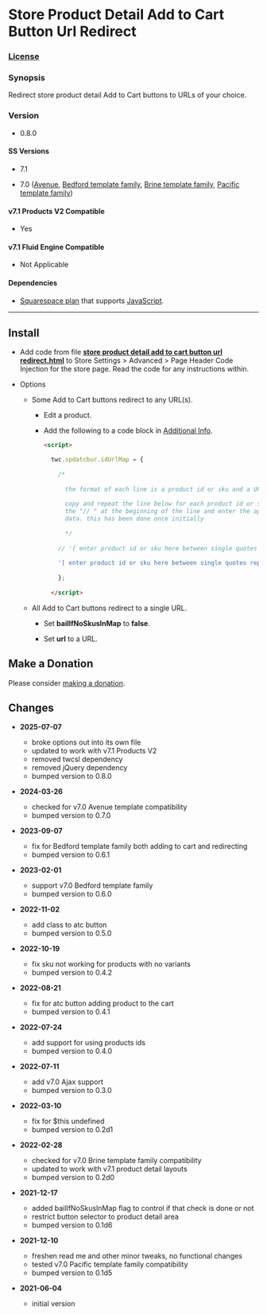 # Store Product Detail Add to Cart Button Url Redirect

### [License][1]

### Synopsis

Redirect store product detail Add to Cart buttons to URLs of your choice.

### Version

  * 0.8.0

#### SS Versions

  * 7.1
  
  * 7.0 ([Avenue][2], [Bedford template family][3], [Brine template family][4], [Pacific template family][5])

#### v7.1 Products V2 Compatible

  * Yes

#### v7.1 Fluid Engine Compatible

  * Not Applicable

#### Dependencies

  * [Squarespace plan][6] that supports [JavaScript][7].

---

## Install

* Add code from file **[store product detail add to cart button url
  redirect.html][8]** to Store Settings > Advanced > Page Header Code Injection
  for the store page. Read the code for any instructions within.
  
* Options

  * Some Add to Cart buttons redirect to any URL(s).
  
    * Edit a product.
    
    * Add the following to a code block in [Additional Info][9].
      
      ```html
      <script>
      
        twc.spdatcbur.idUrlMap = {
        
          /*
          
            the format of each line is a product id or sku and a URL
            
            copy and repeat the line below for each product id or sku, remove
            the "// " at the beginning of the line and enter the appropriate
            data. this has been done once initially
            
            */
            
          // '[ enter product id or sku here between single quotes replacing square brackets ]' : '[ enter url here between single quotes replacing square brackets ]',
          
          '[ enter product id or sku here between single quotes replacing square brackets ]' : '[ enter url here between single quotes replacing square brackets ]',
          
          };
          
        </script>
      ```
      
  * All Add to Cart buttons redirect to a single URL.
  
    * Set **bailIfNoSkusInMap** to **false**.
    
    * Set **url** to a URL.
    
## Make a Donation

Please consider [making a donation][10].

## Changes

* **2025-07-07**

  * broke options out into its own file
  * updated to work with v7.1 Products V2
  * removed twcsl dependency
  * removed jQuery dependency
  * bumped version to 0.8.0
  
* **2024-03-26**

  * checked for v7.0 Avenue template compatibility
  * bumped version to 0.7.0
  
* **2023-09-07**

  * fix for Bedford template family both adding to cart and redirecting
  * bumped version to 0.6.1
  
* **2023-02-01**

  * support v7.0 Bedford template family
  * bumped version to 0.6.0
  
* **2022-11-02**

  * add class to atc button
  * bumped version to 0.5.0
  
* **2022-10-19**

  * fix sku not working for products with no variants
  * bumped version to 0.4.2
  
* **2022-08-21**

  * fix for atc button adding product to the cart
  * bumped version to 0.4.1
  
* **2022-07-24**

  * add support for using products ids
  * bumped version to 0.4.0
  
* **2022-07-11**

  * add v7.0 Ajax support
  * bumped version to 0.3.0
  
* **2022-03-10**

  * fix for $this undefined
  * bumped version to 0.2d1
  
* **2022-02-28**

  * checked for v7.0 Brine template family compatibility
  * updated to work with v7.1 product detail layouts
  * bumped version to 0.2d0
  
* **2021-12-17**

  * added bailIfNoSkusInMap flag to control if that check is done or not
  * restrict button selector to product detail area
  * bumped version to 0.1d6
  
* **2021-12-10**

  * freshen read me and other minor tweaks, no functional changes
  * tested v7.0 Pacific template family compatibility
  * bumped version to 0.1d5
  
* **2021-06-04**

  * initial version

[1]: https://github.com/tomsWebConsulting/twcsl/blob/main/LICENSE.txt#L1
[2]: https://support.squarespace.com/hc/en-us/articles/205815498-Avenue-template
[3]: https://support.squarespace.com/hc/en-us/articles/205825968-Bedford-template-family
[4]: https://support.squarespace.com/hc/en-us/articles/212512738-Brine-template-family
[5]: https://support.squarespace.com/hc/en-us/articles/206545347
[6]: https://www.squarespace.com/pricing
[7]: https://en.wikipedia.org/wiki/JavaScript
[8]: store%20product%20detail%20add%20to%20cart%20button%20url%20redirect.html#L1
[9]: https://support.squarespace.com/hc/en-us/articles/206541037-Adding-additional-information-to-products
[10]: https://github.com/tomsWebConsulting/twcsl#make-a-donation
